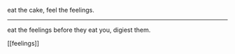 eat the cake, feel the feelings.<hr>
eat the feelings before they eat you, digiest them.

[[feelings]]
